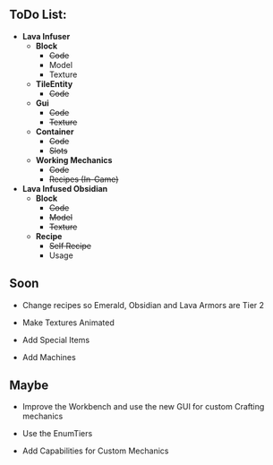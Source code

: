 ## ToDo List:

+ **Lava Infuser**
  + **Block**
    + ~~Code~~
    + Model
    + Texture
  + **TileEntity**
    + ~~Code~~
  + **Gui**
    + ~~Code~~
    + ~~Texture~~
  + **Container**
    + ~~Code~~
    + ~~Slots~~
  + **Working Mechanics**
    + ~~Code~~
    + ~~Recipes (In-Game)~~
+ **Lava Infused Obsidian**
  + **Block**
    + ~~Code~~
    + ~~Model~~
    + ~~Texture~~
  + **Recipe**
    + ~~Self Recipe~~
    + Usage
      
## Soon
+ Change recipes so Emerald, Obsidian and Lava Armors are Tier 2

+ Make Textures Animated

+ Add Special Items

+ Add Machines

## Maybe

+ Improve the Workbench and use the new GUI for custom Crafting mechanics

+ Use the EnumTiers

+ Add Capabilities for Custom Mechanics
